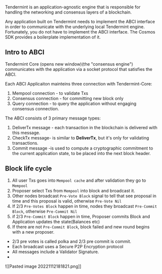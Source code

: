 Tendermint is an application-agnostic engine that is responsible for handling the networking and consensus layers of a blockchain.

Any application built on Tendermint needs to implement the ABCI interface in order to communicate with the underlying local Tendermint engine. Fortunately, you do not have to implement the ABCI interface. The Cosmos SDK provides a boilerplate implementation of it.


## Intro to ABCI

Tendermint Core (opens new window)(the "consensus engine") communicates with the application via a socket protocol that satisfies the ABCI.

Each ABCI Applicaiton mainteins three connection with Tendermint-Core:
1. Mempool connection - to validate Txs
2. Consensus connection - for committing new block only
3. Query connection - to query the application without engaging consensus connection.

The ABCI consists of 3 primary message types:
1. DeliverTx message - each transaction in the blockchain is delivered with this message. 
2. CheckTx message- is similar to **DeliverTx**, but it's only for validating transactions.
3. Commit message -is used to compute a cryptographic commitment to the current application state, to be placed into the next block header.

## Block life cycle

1. All user Txs goes into `Mempool cache` and after validation they go to `Mempool`
2. Proposer select Txs from `Mempool` into block and broadcast it.
4. Other nodes broadcast `Pre-Vote Block` signal to tell that see proposal in time and this proposal is valid, otherwise `Pre-Vote Nil`
5. If 2/3 `Pre-Votes Block` happen in time, nodes they broadcast `Pre-Commit Block`, otherwise `Pre-Commit Nil`
6. if 2/3 `Pre-Commit Block` happen in time, Proposer commits Block and Application updates the state(Balances etc)
7. If there are not `Pre-Commit Block`, block failed and new round begins with a new proposer.


- 2/3 pre votes is called polka and 2/3 pre commit is commit.
- Each broadcast uses a Secure P2P Encryption protocol
- All messages include a Validator Signature.
- 


![[Pasted image 20221112181821.png]]
